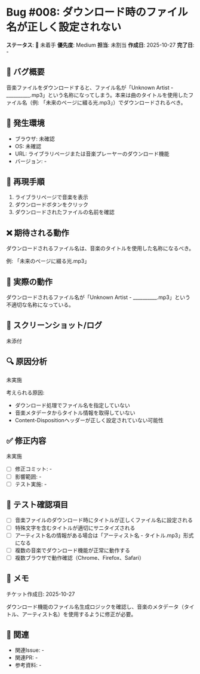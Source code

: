 # Bug #008: ダウンロード時のファイル名が正しく設定されない

**ステータス**: 🔴 未着手
**優先度**: Medium
**担当**: 未割当
**作成日**: 2025-10-27
**完了日**: -

## 🐛 バグ概要

音楽ファイルをダウンロードすると、ファイル名が「Unknown Artist - __________.mp3」という名称になってしまう。本来は曲のタイトルを使用したファイル名（例: 「未来のページに綴る光.mp3」）でダウンロードされるべき。

## 📍 発生環境

- ブラウザ: 未確認
- OS: 未確認
- URL: ライブラリページまたは音楽プレーヤーのダウンロード機能
- バージョン: -

## 🔄 再現手順

1. ライブラリページで音楽を表示
2. ダウンロードボタンをクリック
3. ダウンロードされたファイルの名前を確認

## ❌ 期待される動作

ダウンロードされるファイル名は、音楽のタイトルを使用した名称になるべき。

例: 「未来のページに綴る光.mp3」

## 🚨 実際の動作

ダウンロードされるファイル名が「Unknown Artist - __________.mp3」という不適切な名称になっている。

## 📸 スクリーンショット/ログ

未添付

## 🔍 原因分析

未実施

考えられる原因:
- ダウンロード処理でファイル名を指定していない
- 音楽メタデータからタイトル情報を取得していない
- Content-Dispositionヘッダーが正しく設定されていない可能性

## ✅ 修正内容

未実施

- [ ] 修正コミット: -
- [ ] 影響範囲: -
- [ ] テスト実施: -

## 🧪 テスト確認項目

- [ ] 音楽ファイルのダウンロード時にタイトルが正しくファイル名に設定される
- [ ] 特殊文字を含むタイトルが適切にサニタイズされる
- [ ] アーティスト名の情報がある場合は「アーティスト名 - タイトル.mp3」形式になる
- [ ] 複数の音楽でダウンロード機能が正常に動作する
- [ ] 複数ブラウザで動作確認（Chrome、Firefox、Safari）

## 📝 メモ

チケット作成日: 2025-10-27

ダウンロード機能のファイル名生成ロジックを確認し、音楽のメタデータ（タイトル、アーティスト名）を使用するように修正が必要。

## 🔗 関連

- 関連Issue: -
- 関連PR: -
- 参考資料: -
